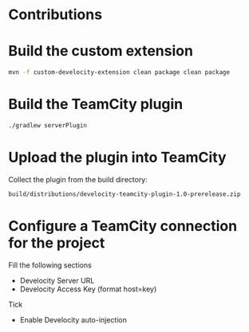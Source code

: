 Contributions
=============

# Build the custom extension

```bash
mvn -f custom-develocity-extension clean package clean package
```

# Build the TeamCity plugin

```bash
./gradlew serverPlugin
```

# Upload the plugin into TeamCity

Collect the plugin from the build directory:
```bash
build/distributions/develocity-teamcity-plugin-1.0-prerelease.zip
```

# Configure a TeamCity connection for the project

Fill the following sections
- Develocity Server URL
- Develocity Access Key (format host=key)

Tick
- Enable Develocity auto-injection
